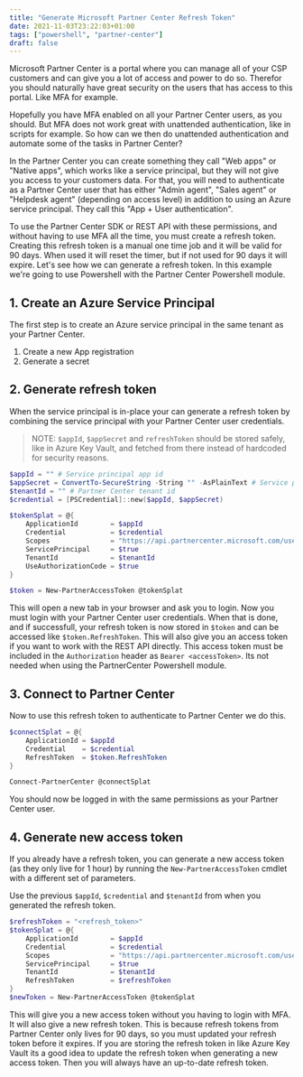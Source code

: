 ```yaml
---
title: "Generate Microsoft Partner Center Refresh Token"
date: 2021-11-03T23:22:03+01:00
tags: ["powershell", "partner-center"]
draft: false
---
```


Microsoft Partner Center is a portal where you can manage all of your CSP customers and can give you a lot of access and power to do so. Therefor you should naturally have great security on the users that has access to this portal. Like MFA for example.

<!--more-->

Hopefully you have MFA enabled on all your Partner Center users, as you should. But MFA does not work great with unattended authentication, like in scripts for example. So how can we then do unattended authentication and automate some of the tasks in Partner Center?

In the Partner Center you can create something they call "Web apps" or "Native apps", which works like a service principal, but they will not give you access to your customers data. For that, you will need to authenticate as a Partner Center user that has either "Admin agent", "Sales agent" or "Helpdesk agent" (depending on access level) in addition to using an Azure service principal. They call this "App + User authentication".

To use the Partner Center SDK or REST API with these permissions, and without having to use MFA all the time, you must create a refresh token. Creating this refresh token is a manual one time job and it will be valid for 90 days. When used it will reset the timer, but if not used for 90 days it will expire. Let's see how we can generate a refresh token. In this example we're going to use Powershell with the Partner Center Powershell module.

## 1. Create an Azure Service Principal

The first step is to create an Azure service principal in the same tenant as your Partner Center.

1. Create a new App registration
2. Generate a secret

## 2. Generate refresh token

When the service principal is in-place your can generate a refresh token by combining the service principal with your Partner Center user credentials.

>NOTE: `$appId`, `$appSecret` and `refreshToken` should be stored safely, like in Azure Key Vault, and fetched from there instead of hardcoded for security reasons.

```powershell
$appId = "" # Service principal app id
$appSecret = ConvertTo-SecureString -String "" -AsPlainText # Service principal secret
$tenantId = "" # Partner Center tenant id
$credential = [PSCredential]::new($appId, $appSecret)

$tokenSplat = @{
    ApplicationId        = $appId
    Credential           = $credential
    Scopes               = "https://api.partnercenter.microsoft.com/user_impersonation"
    ServicePrincipal     = $true
    TenantId             = $tenantId
    UseAuthorizationCode = $true
}

$token = New-PartnerAccessToken @tokenSplat
```

This will open a new tab in your browser and ask you to login. Now you must login with your Partner Center user credentials. When that is done, and if successfull, your refresh token is now stored in `$token` and can be accessed like `$token.RefreshToken`. This will also give you an access token if you want to work with the REST API directly. This access token must  be included in the `Authorization` header as `Bearer <accessToken>`. Its not needed when using the PartnerCenter Powershell module.

## 3. Connect to Partner Center

Now to use this refresh token to authenticate to Partner Center we do this.

```powershell
$connectSplat = @{
    ApplicationId = $appId
    Credential    = $credential
    RefreshToken  = $token.RefreshToken
}

Connect-PartnerCenter @connectSplat
```

You should now be logged in with the same permissions as your Partner Center user.

## 4. Generate new access token

If you already have a refresh token, you can generate a new access token (as they only live for 1 hour) by running the `New-PartnerAccessToken` cmdlet with a different set of parameters.

Use the previous `$appId`, `$credential` and `$tenantId` from when you generated the refresh token.

```powershell
$refreshToken = "<refresh_token>"
$tokenSplat = @{
    ApplicationId        = $appId
    Credential           = $credential
    Scopes               = "https://api.partnercenter.microsoft.com/user_impersonation"
    ServicePrincipal     = $true
    TenantId             = $tenantId
    RefreshToken         = $refreshToken
}
$newToken = New-PartnerAccessToken @tokenSplat
```

This will give you a new access token without you having to login with MFA. It will also give a new refresh token. This is because refresh tokens from Partner Center only lives for 90 days, so you must updated your refresh token before it expires. If you are storing the refresh token in like Azure Key Vault its a good idea to update the refresh token when generating a new access token. Then you will always have an up-to-date refresh token.
